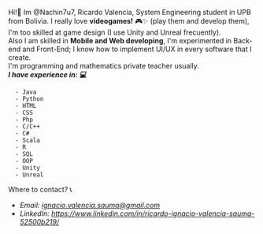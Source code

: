Hi!👋 Im @Nachin7u7, Ricardo Valencia, System Engineering student in UPB from Bolivia.
I really love **videogames!** 🎮✨ (play them and develop them), I'm too skilled at game design (I use Unity and Unreal frecuently).\
Also I am skilled in **Mobile and Web developing**, I'm experimented in Back-end and Front-End; I know how to implement UI/UX in every software that I create.\
I'm programming and mathematics private teacher usually.\
  ___I have experience in: 💻___
  ```
    - Java
    - Python
    - HTML
    - CSS
    - Php
    - C/C++
    - C#
    - Scala
    - R
    - SQL
    - OOP
    - Unity
    - Unreal
 ```
  
Where to contact? 📞
  - *Email: ignacio.valencia.sauma@gmail.com* 
  - *LinkedIn: https://www.linkedin.com/in/ricardo-ignacio-valencia-sauma-52500b219/*
